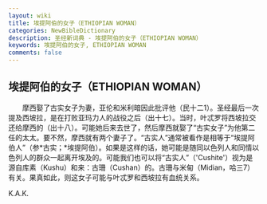 ```yaml
---
layout: wiki
title: 埃提阿伯的女子（ETHIOPIAN WOMAN）
categories: NewBibleDictionary
description: 圣经新词典 - 埃提阿伯的女子（ETHIOPIAN WOMAN）
keywords: 埃提阿伯的女子, ETHIOPIAN WOMAN
comments: false
---
```


## 埃提阿伯的女子（ETHIOPIAN WOMAN）

　　摩西娶了古实女子为妻，亚伦和米利暗因此批评他（民十二1）。圣经最后一次提及西坡拉，是在打败亚玛力人的战役之后（出十七）。当时，叶忒罗将西坡拉交还给摩西的（出十八）。可能她后来去世了，然后摩西就娶了“古实女子”为他第二任的太太。要不然，摩西就有两个妻子了。“古实人”通常被看作是相等于“埃提阿伯人”（参*古实；*埃提阿伯）。如果是这样的话，她可能是随同以色列人和同情以色列人的群众一起离开埃及的。可能我们也可以将“古实人”（'Cushite'）视为是源自库素（Kushu）和来：古珊（Cushan）的。古珊与米甸（Midian，哈三7）有关。果真如此，则这女子可能与叶忒罗和西坡拉有血统关系。

K.A.K.








